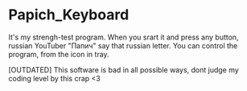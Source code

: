 # Papich_Keyboard
It's my strengh-test program.  When you srart it and press any button, russian YouTuber "Папич" say that russian letter.
You can control the program, from the icon in tray.

[OUTDATED]
This software is bad in all possible ways, dont judge my coding level by this crap <3
